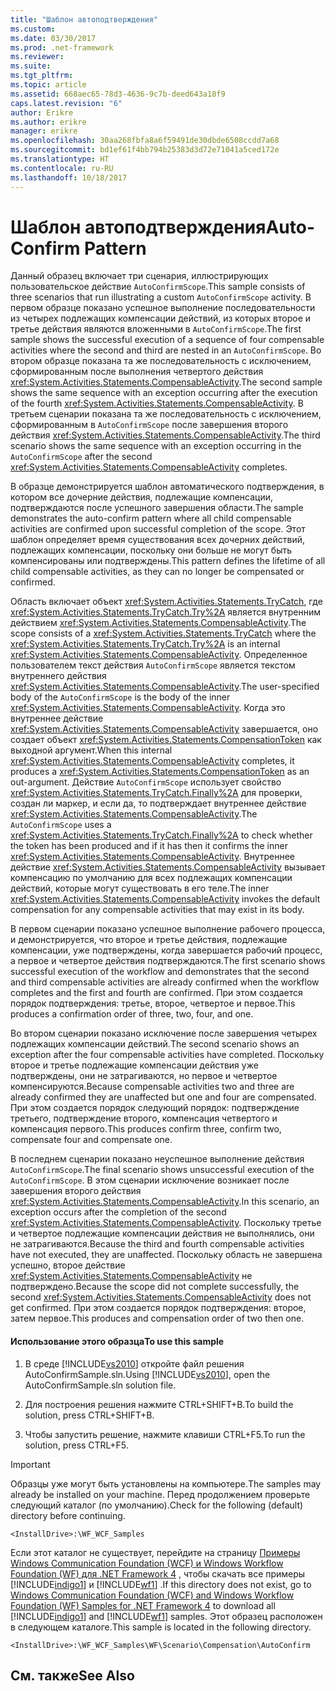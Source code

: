 ```yaml
---
title: "Шаблон автоподтверждения"
ms.custom: 
ms.date: 03/30/2017
ms.prod: .net-framework
ms.reviewer: 
ms.suite: 
ms.tgt_pltfrm: 
ms.topic: article
ms.assetid: 668aec65-78d3-4636-9c7b-deed643a18f9
caps.latest.revision: "6"
author: Erikre
ms.author: erikre
manager: erikre
ms.openlocfilehash: 30aa268fbfa8a6f59491de30dbde6508ccdd7a68
ms.sourcegitcommit: bd1ef61f4bb794b25383d3d72e71041a5ced172e
ms.translationtype: HT
ms.contentlocale: ru-RU
ms.lasthandoff: 10/18/2017
---
```

# <a name="auto-confirm-pattern"></a><span data-ttu-id="0d97a-102">Шаблон автоподтверждения</span><span class="sxs-lookup"><span data-stu-id="0d97a-102">Auto-Confirm Pattern</span></span>
<span data-ttu-id="0d97a-103">Данный образец включает три сценария, иллюстрирующих пользовательское действие `AutoConfirmScope`.</span><span class="sxs-lookup"><span data-stu-id="0d97a-103">This sample consists of three scenarios that run illustrating a custom `AutoConfirmScope` activity.</span></span> <span data-ttu-id="0d97a-104">В первом образце показано успешное выполнение последовательности из четырех подлежащих компенсации действий, из которых второе и третье действия являются вложенными в `AutoConfirmScope`.</span><span class="sxs-lookup"><span data-stu-id="0d97a-104">The first sample shows the successful execution of a sequence of four compensable activities where the second and third are nested in an `AutoConfirmScope`.</span></span> <span data-ttu-id="0d97a-105">Во втором образце показана та же последовательность с исключением, сформированным после выполнения четвертого действия <xref:System.Activities.Statements.CompensableActivity>.</span><span class="sxs-lookup"><span data-stu-id="0d97a-105">The second sample shows the same sequence with an exception occurring after the execution of the fourth <xref:System.Activities.Statements.CompensableActivity>.</span></span> <span data-ttu-id="0d97a-106">В третьем сценарии показана та же последовательность с исключением, сформированным в `AutoConfirmScope` после завершения второго действия <xref:System.Activities.Statements.CompensableActivity>.</span><span class="sxs-lookup"><span data-stu-id="0d97a-106">The third scenario shows the same sequence with an exception occurring in the `AutoConfirmScope` after the second <xref:System.Activities.Statements.CompensableActivity> completes.</span></span>  
  
 <span data-ttu-id="0d97a-107">В образце демонстрируется шаблон автоматического подтверждения, в котором все дочерние действия, подлежащие компенсации, подтверждаются после успешного завершения области.</span><span class="sxs-lookup"><span data-stu-id="0d97a-107">The sample demonstrates the auto-confirm pattern where all child compensable activities are confirmed upon successful completion of the scope.</span></span> <span data-ttu-id="0d97a-108">Этот шаблон определяет время существования всех дочерних действий, подлежащих компенсации, поскольку они больше не могут быть компенсированы или подтверждены.</span><span class="sxs-lookup"><span data-stu-id="0d97a-108">This pattern defines the lifetime of all child compensable activities, as they can no longer be compensated or confirmed.</span></span>  
  
 <span data-ttu-id="0d97a-109">Область включает объект <xref:System.Activities.Statements.TryCatch>, где <xref:System.Activities.Statements.TryCatch.Try%2A> является внутренним действием <xref:System.Activities.Statements.CompensableActivity>.</span><span class="sxs-lookup"><span data-stu-id="0d97a-109">The scope consists of a <xref:System.Activities.Statements.TryCatch> where the <xref:System.Activities.Statements.TryCatch.Try%2A> is an internal <xref:System.Activities.Statements.CompensableActivity>.</span></span> <span data-ttu-id="0d97a-110">Определенное пользователем текст действия `AutoConfirmScope` является текстом внутреннего действия <xref:System.Activities.Statements.CompensableActivity>.</span><span class="sxs-lookup"><span data-stu-id="0d97a-110">The user-specified body of the `AutoConfirmScope` is the body of the inner <xref:System.Activities.Statements.CompensableActivity>.</span></span> <span data-ttu-id="0d97a-111">Когда это внутреннее действие <xref:System.Activities.Statements.CompensableActivity> завершается, оно создает объект <xref:System.Activities.Statements.CompensationToken> как выходной аргумент.</span><span class="sxs-lookup"><span data-stu-id="0d97a-111">When this internal <xref:System.Activities.Statements.CompensableActivity> completes, it produces a <xref:System.Activities.Statements.CompensationToken> as an out-argument.</span></span> <span data-ttu-id="0d97a-112">Действие `AutoConfirmScope` использует свойство <xref:System.Activities.Statements.TryCatch.Finally%2A> для проверки, создан ли маркер, и если да, то подтверждает внутреннее действие <xref:System.Activities.Statements.CompensableActivity>.</span><span class="sxs-lookup"><span data-stu-id="0d97a-112">The `AutoConfirmScope` uses a <xref:System.Activities.Statements.TryCatch.Finally%2A> to check whether the token has been produced and if it has then it confirms the inner <xref:System.Activities.Statements.CompensableActivity>.</span></span> <span data-ttu-id="0d97a-113">Внутреннее действие <xref:System.Activities.Statements.CompensableActivity> вызывает компенсацию по умолчанию для всех подлежащих компенсации действий, которые могут существовать в его теле.</span><span class="sxs-lookup"><span data-stu-id="0d97a-113">The inner <xref:System.Activities.Statements.CompensableActivity> invokes the default compensation for any compensable activities that may exist in its body.</span></span>  
  
 <span data-ttu-id="0d97a-114">В первом сценарии показано успешное выполнение рабочего процесса, и демонстрируется, что второе и третье действия, подлежащие компенсации, уже подтверждены, когда завершается рабочий процесс, а первое и четвертое действия подтверждаются.</span><span class="sxs-lookup"><span data-stu-id="0d97a-114">The first scenario shows successful execution of the workflow and demonstrates that the second and third compensable activities are already confirmed when the workflow completes and the first and fourth are confirmed.</span></span> <span data-ttu-id="0d97a-115">При этом создается порядок подтверждения: третье, второе, четвертое и первое.</span><span class="sxs-lookup"><span data-stu-id="0d97a-115">This produces a confirmation order of three, two, four, and one.</span></span>  
  
 <span data-ttu-id="0d97a-116">Во втором сценарии показано исключение после завершения четырех подлежащих компенсации действий.</span><span class="sxs-lookup"><span data-stu-id="0d97a-116">The second scenario shows an exception after the four compensable activities have completed.</span></span> <span data-ttu-id="0d97a-117">Поскольку второе и третье подлежащие компенсации действия уже подтверждены, они не затрагиваются, но первое и четвертое компенсируются.</span><span class="sxs-lookup"><span data-stu-id="0d97a-117">Because compensable activities two and three are already confirmed they are unaffected but one and four are compensated.</span></span> <span data-ttu-id="0d97a-118">При этом создается порядок следующий порядок: подтверждение третьего, подтверждение второго, компенсация четвертого и компенсация первого.</span><span class="sxs-lookup"><span data-stu-id="0d97a-118">This produces confirm three, confirm two, compensate four and compensate one.</span></span>  
  
 <span data-ttu-id="0d97a-119">В последнем сценарии показано неуспешное выполнение действия `AutoConfirmScope`.</span><span class="sxs-lookup"><span data-stu-id="0d97a-119">The final scenario shows unsuccessful execution of the `AutoConfirmScope`.</span></span> <span data-ttu-id="0d97a-120">В этом сценарии исключение возникает после завершения второго действия <xref:System.Activities.Statements.CompensableActivity>.</span><span class="sxs-lookup"><span data-stu-id="0d97a-120">In this scenario, an exception occurs after the completion of the second <xref:System.Activities.Statements.CompensableActivity>.</span></span> <span data-ttu-id="0d97a-121">Поскольку третье и четвертое подлежащие компенсации действия не выполнялись, они не затрагиваются.</span><span class="sxs-lookup"><span data-stu-id="0d97a-121">Because the third and fourth compensable activities have not executed, they are unaffected.</span></span> <span data-ttu-id="0d97a-122">Поскольку область не завершена успешно, второе действие <xref:System.Activities.Statements.CompensableActivity> не подтверждено.</span><span class="sxs-lookup"><span data-stu-id="0d97a-122">Because the scope did not complete successfully, the second <xref:System.Activities.Statements.CompensableActivity> does not get confirmed.</span></span> <span data-ttu-id="0d97a-123">При этом создается порядок подтверждения: второе, затем первое.</span><span class="sxs-lookup"><span data-stu-id="0d97a-123">This produces and compensation order of two then one.</span></span>  
  
#### <a name="to-use-this-sample"></a><span data-ttu-id="0d97a-124">Использование этого образца</span><span class="sxs-lookup"><span data-stu-id="0d97a-124">To use this sample</span></span>  
  
1.  <span data-ttu-id="0d97a-125">В среде [!INCLUDE[vs2010](../../../../includes/vs2010-md.md)] откройте файл решения AutoConfirmSample.sln.</span><span class="sxs-lookup"><span data-stu-id="0d97a-125">Using [!INCLUDE[vs2010](../../../../includes/vs2010-md.md)], open the AutoConfirmSample.sln solution file.</span></span>  
  
2.  <span data-ttu-id="0d97a-126">Для построения решения нажмите CTRL+SHIFT+B.</span><span class="sxs-lookup"><span data-stu-id="0d97a-126">To build the solution, press CTRL+SHIFT+B.</span></span>  
  
3.  <span data-ttu-id="0d97a-127">Чтобы запустить решение, нажмите клавиши CTRL+F5.</span><span class="sxs-lookup"><span data-stu-id="0d97a-127">To run the solution, press CTRL+F5.</span></span>  
  
> [!IMPORTANT]
>  <span data-ttu-id="0d97a-128">Образцы уже могут быть установлены на компьютере.</span><span class="sxs-lookup"><span data-stu-id="0d97a-128">The samples may already be installed on your machine.</span></span> <span data-ttu-id="0d97a-129">Перед продолжением проверьте следующий каталог (по умолчанию).</span><span class="sxs-lookup"><span data-stu-id="0d97a-129">Check for the following (default) directory before continuing.</span></span>  
>   
>  `<InstallDrive>:\WF_WCF_Samples`  
>   
>  <span data-ttu-id="0d97a-130">Если этот каталог не существует, перейдите на страницу [Примеры Windows Communication Foundation (WCF) и Windows Workflow Foundation (WF) для .NET Framework 4](http://go.microsoft.com/fwlink/?LinkId=150780) , чтобы скачать все примеры [!INCLUDE[indigo1](../../../../includes/indigo1-md.md)] и [!INCLUDE[wf1](../../../../includes/wf1-md.md)] .</span><span class="sxs-lookup"><span data-stu-id="0d97a-130">If this directory does not exist, go to [Windows Communication Foundation (WCF) and Windows Workflow Foundation (WF) Samples for .NET Framework 4](http://go.microsoft.com/fwlink/?LinkId=150780) to download all [!INCLUDE[indigo1](../../../../includes/indigo1-md.md)] and [!INCLUDE[wf1](../../../../includes/wf1-md.md)] samples.</span></span> <span data-ttu-id="0d97a-131">Этот образец расположен в следующем каталоге.</span><span class="sxs-lookup"><span data-stu-id="0d97a-131">This sample is located in the following directory.</span></span>  
>   
>  `<InstallDrive>:\WF_WCF_Samples\WF\Scenario\Compensation\AutoConfirm`  
  
## <a name="see-also"></a><span data-ttu-id="0d97a-132">См. также</span><span class="sxs-lookup"><span data-stu-id="0d97a-132">See Also</span></span>
